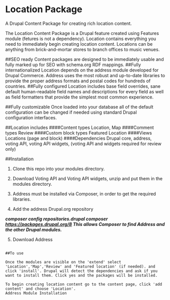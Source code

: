 # Location Package
A Drupal Content Package for creating rich location content.

The Location Content Package is a Drupal feature created using Features module (fetures is not a dependency). Location contains everything you need to immediately begin creating location content. Locations can be anything from brick-and-mortar stores to branch offices to music venues.

##SEO ready
Content packages are designed to be immediately usable and fully marked up for SEO with schema.org RDF mappings. 
##Fully internationalized
Location depends on the address module developed for Drupal Commerce. Address uses the most robust and up-to-date libraries to provide the proper address formats and postal codes for hundreds of countries.
##Fully configured
Location includes base field overrides, sane default human-readable field names and descriptions for every field as well as field formatters that provide the simplest most common experience. 

##Fully customizable
Once loaded into your database all of the default configuration can be changed if needed using standard Drupal configuration interfaces.

##Location includes 
####Content types
Location, Map
####Comment types
Review
####Custom block types
Featured Location
####Views
Locations (page and block)
####Dependencies
Drupal core, address, voting API, voting API widgets, (voting API and widgets required for review only)

##Installation

1. Clone this repo into your modules directory.

2. Download Voting API and Voting API widgets, unzip and put them in the modules directory. 

3. Address must be installed via Composer, in order to get the required libraries.

4. Add the address Drupal.org repository

***composer config repositories.drupal composer https://packages.drupal.org/8
This allows Composer to find Address and the other Drupal modules.***

5. Download Address

~~~~composer require "drupal/address ~1.0"~~~~

##To use

Once the modules are visible on the 'extend' select 'Location','Map','Review' and 'Featured location' (if needed). and click 'install'. Drupal will detect the dependencies and ask if you want to install them. Click yes and the packages will be installed. 

To begin creating location content go to the content page, click 'add content' and choose 'Location'.
Address Module Installation






